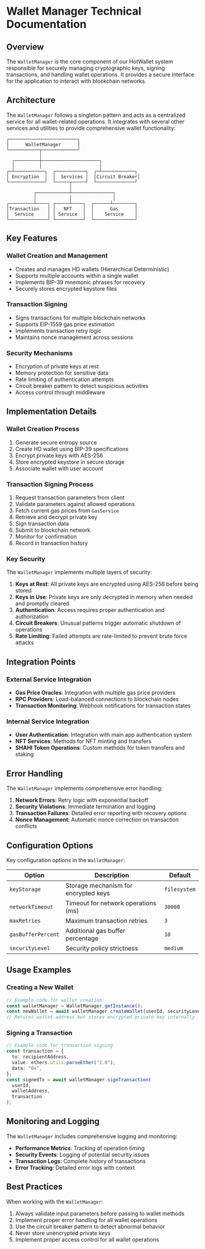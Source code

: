 # Wallet Manager Technical Documentation

## Overview

The `WalletManager` is the core component of our HotWallet system responsible for securely managing cryptographic keys, signing transactions, and handling wallet operations. It provides a secure interface for the application to interact with blockchain networks.

## Architecture

The `WalletManager` follows a singleton pattern and acts as a centralized service for all wallet-related operations. It integrates with several other services and utilities to provide comprehensive wallet functionality:

```
┌─────────────────────────┐
│      WalletManager      │
└───────────┬─────────────┘
            │
  ┌─────────┼─────────────────────┐
  │         │                     │
┌─┴───────────┐  ┌───────────┐  ┌─┴────────────┐
│ Encryption  │  │  Services │  │Circuit Breaker│
└─────────────┘  └─────┬─────┘  └──────────────┘
                       │
          ┌────────────┴───────────────┐
          │            │               │
┌─────────┴────┐ ┌─────┴────┐  ┌──────┴────────┐
│Transaction   │ │   NFT    │  │      Gas      │
│  Service     │ │ Service  │  │    Service    │
└──────────────┘ └──────────┘  └───────────────┘
```

## Key Features

### Wallet Creation and Management

- Creates and manages HD wallets (Hierarchical Deterministic)
- Supports multiple accounts within a single wallet
- Implements BIP-39 mnemonic phrases for recovery
- Securely stores encrypted keystore files

### Transaction Signing

- Signs transactions for multiple blockchain networks
- Supports EIP-1559 gas price estimation
- Implements transaction retry logic
- Maintains nonce management across sessions

### Security Mechanisms

- Encryption of private keys at rest
- Memory protection for sensitive data
- Rate limiting of authentication attempts
- Circuit breaker pattern to detect suspicious activities
- Access control through middleware

## Implementation Details

### Wallet Creation Process

1. Generate secure entropy source
2. Create HD wallet using BIP-39 specifications
3. Encrypt private keys with AES-256
4. Store encrypted keystore in secure storage
5. Associate wallet with user account

### Transaction Signing Process

1. Request transaction parameters from client
2. Validate parameters against allowed operations
3. Fetch current gas prices from `GasService`
4. Retrieve and decrypt private key
5. Sign transaction data
6. Submit to blockchain network
7. Monitor for confirmation
8. Record in transaction history

### Key Security

The `WalletManager` implements multiple layers of security:

1. **Keys at Rest**: All private keys are encrypted using AES-256 before being stored
2. **Keys in Use**: Private keys are only decrypted in memory when needed and promptly cleared
3. **Authentication**: Access requires proper authentication and authorization
4. **Circuit Breakers**: Unusual patterns trigger automatic shutdown of operations
5. **Rate Limiting**: Failed attempts are rate-limited to prevent brute force attacks

## Integration Points

### External Service Integration

- **Gas Price Oracles**: Integration with multiple gas price providers
- **RPC Providers**: Load-balanced connections to blockchain nodes
- **Transaction Monitoring**: Webhook notifications for transaction states

### Internal Service Integration

- **User Authentication**: Integration with main app authentication system
- **NFT Services**: Methods for NFT minting and transfers
- **SHAHI Token Operations**: Custom methods for token transfers and staking

## Error Handling

The `WalletManager` implements comprehensive error handling:

1. **Network Errors**: Retry logic with exponential backoff
2. **Security Violations**: Immediate termination and logging
3. **Transaction Failures**: Detailed error reporting with recovery options
4. **Nonce Management**: Automatic nonce correction on transaction conflicts

## Configuration Options

Key configuration options in the `WalletManager`:

| Option | Description | Default |
|--------|-------------|---------|
| `keyStorage` | Storage mechanism for encrypted keys | `filesystem` |
| `networkTimeout` | Timeout for network operations (ms) | `30000` |
| `maxRetries` | Maximum transaction retries | `3` |
| `gasBufferPercent` | Additional gas buffer percentage | `10` |
| `securityLevel` | Security policy strictness | `medium` |

## Usage Examples

### Creating a New Wallet

```typescript
// Example code for wallet creation
const walletManager = WalletManager.getInstance();
const newWallet = await walletManager.createWallet(userId, securityLevel);
// Returns wallet address but stores encrypted private key internally
```

### Signing a Transaction

```typescript
// Example code for transaction signing
const transaction = {
  to: recipientAddress,
  value: ethers.utils.parseEther("1.0"),
  data: "0x",
};
const signedTx = await walletManager.signTransaction(
  userId, 
  walletAddress,
  transaction
);
```

## Monitoring and Logging

The `WalletManager` includes comprehensive logging and monitoring:

- **Performance Metrics**: Tracking of operation timing
- **Security Events**: Logging of potential security issues
- **Transaction Logs**: Complete history of transactions
- **Error Tracking**: Detailed error logs with context

## Best Practices

When working with the `WalletManager`:

1. Always validate input parameters before passing to wallet methods
2. Implement proper error handling for all wallet operations
3. Use the circuit breaker pattern to detect abnormal behavior
4. Never store unencrypted private keys
5. Implement proper access control for all wallet operations